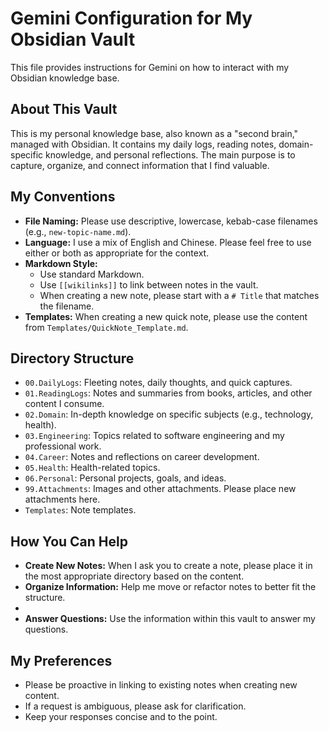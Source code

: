 # Gemini Configuration for My Obsidian Vault

This file provides instructions for Gemini on how to interact with my Obsidian knowledge base.

## About This Vault

This is my personal knowledge base, also known as a "second brain," managed with Obsidian. It contains my daily logs, reading notes, domain-specific knowledge, and personal reflections. The main purpose is to capture, organize, and connect information that I find valuable.

## My Conventions

*   **File Naming:** Please use descriptive, lowercase, kebab-case filenames (e.g., `new-topic-name.md`).
*   **Language:** I use a mix of English and Chinese. Please feel free to use either or both as appropriate for the context.
*   **Markdown Style:**
    *   Use standard Markdown.
    *   Use `[[wikilinks]]` to link between notes in the vault.
    *   When creating a new note, please start with a `# Title` that matches the filename.
*   **Templates:** When creating a new quick note, please use the content from `Templates/QuickNote_Template.md`.

## Directory Structure

*   `00.DailyLogs`: Fleeting notes, daily thoughts, and quick captures.
*   `01.ReadingLogs`: Notes and summaries from books, articles, and other content I consume.
*   `02.Domain`: In-depth knowledge on specific subjects (e.g., technology, health).
*   `03.Engineering`: Topics related to software engineering and my professional work.
*   `04.Career`: Notes and reflections on career development.
*   `05.Health`: Health-related topics.
*   `06.Personal`: Personal projects, goals, and ideas.
*   `99.Attachments`: Images and other attachments. Please place new attachments here.
*   `Templates`: Note templates.

## How You Can Help

*   **Create New Notes:** When I ask you to create a note, please place it in the most appropriate directory based on the content.
*   **Organize Information:** Help me move or refactor notes to better fit the structure.
*
*   **Answer Questions:** Use the information within this vault to answer my questions.

## My Preferences

*   Please be proactive in linking to existing notes when creating new content.
*   If a request is ambiguous, please ask for clarification.
*   Keep your responses concise and to the point.

